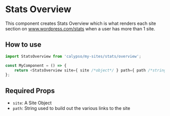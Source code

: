 # Stats Overview

This component creates Stats Overview which is what renders each site section on www.wordpress.com/stats when a user has more than 1 site.

## How to use

```js
import StatsOverview from 'calypso/my-sites/stats/overview';

const MyComponent = () => {
	return <StatsOverview site={ site /*object*/ } path={ path /*string*/ } />;
};
```

## Required Props

- `site`: A Site Object
- `path`: String used to build out the various links to the site
